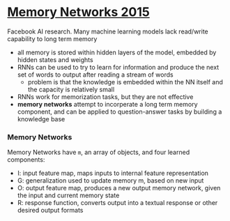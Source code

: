 # [Memory Networks 2015](https://arxiv.org/pdf/1410.3916.pdf)
Facebook AI research. Many machine learning models lack read/write capability to long term memory
- all memory is stored within hidden layers of the model, embedded by hidden states and weights
- RNNs can be used to try to learn for information and produce the next set of words to output after reading a stream of words
  - problem is that the knowledge is embedded within the NN itself and the capacity is relatively small
- RNNs work for memorization tasks, but they are not effective
- **memory networks** attempt to incorperate a long term memory component, and can be applied to question-answer tasks by building a knowledge base

### Memory Networks
Memory Networks have `m`, an array of objects, and four learned components:
- I: input feature map, maps inputs to internal feature representation 
- G: generalization used to update memory m, based on new input
- O: output feature map, produces a new output memory network, given the input and current memory state
- R: response function, converts output into a textual response or other desired output formats

